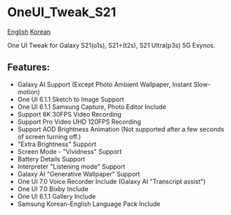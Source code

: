# OneUI_Tweak_S21
[English](https://github.com/amondtips2/OneUI_Tweak_S21/blob/oneui_6.1/README.md) [Korean](https://github.com/amondtips2/OneUI_Tweak_S21/blob/oneui_6.1/README_ko.md)

One UI Tweak for Galaxy S21(o1s), S21+(t2s), S21 Ultra(p3s) 5G Exynos.

## Features:
- Galaxy AI Support (Except Photo Ambient Wallpaper, Instant Slow-motion)
- One UI 6.1.1 Sketch to Image Support
- One UI 6.1.1 Samsung Capture, Photo Editor Include
- Support 8K 30FPS Video Recording
- Support Pro Video UHD 120FPS Recording
- Support AOD Brightness Animation (Not supported after a few seconds of screen turning off.)
- "Extra Brightness" Support
- Screen Mode - "Vividness" Support
- Battery Details Support
- Interpreter "Listening mode" Support
- Galaxy AI "Generative Wallpaper" Support
- One UI 7.0 Voice Recorder Include (Galaxy AI "Transcript assist")
- One UI 7.0 Bixby Include
- One UI 6.1.1 Gallery Include
- Samsung Korean-English Language Pack Include